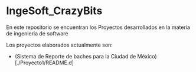 # IngeSoft_CrazyBits

En este repositorio se encuentran los Proyectos desarrollados en la materia de ingenieria de software

Los proyectos elaborados actualmente son: 

+ (Sistema de Reporte de baches para la Ciudad de México)[./Proyecto1/README.d]
